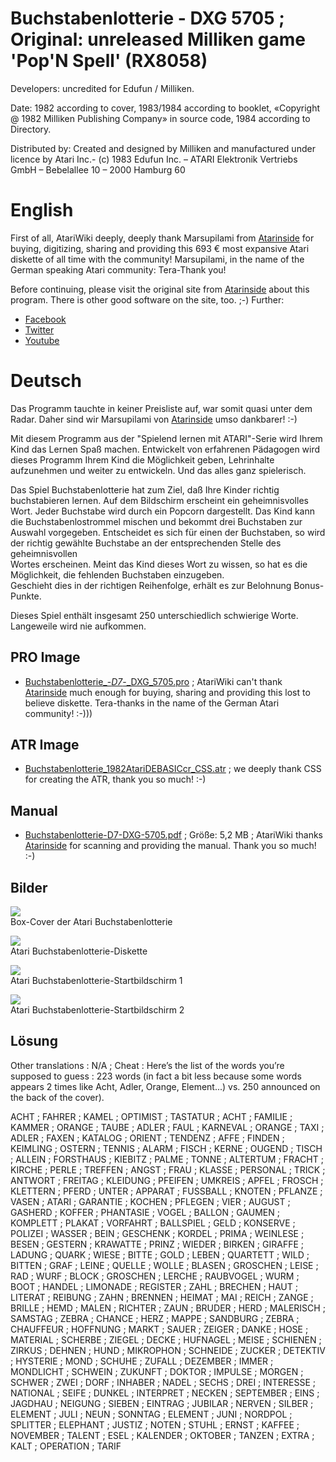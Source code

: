 # Buchstabenlotterie - DXG 5705 ; Original: unreleased Milliken game 'Pop'N Spell' (RX8058)  
  
Developers: uncredited for Edufun / Milliken.  
  
Date: 1982 according to cover, 1983/1984 according to booklet, «Copyright @ 1982 Milliken Publishing Company» in source code, 1984 according to Directory.  
  
Distributed by: Created and designed by Milliken and manufactured under licence by Atari Inc.- (c) 1983 Edufun Inc. – ATARI Elektronik Vertriebs GmbH – Bebelallee 10 – 2000 Hamburg 60  
  
# English  
First of all, AtariWiki deeply, deeply thank Marsupilami from [Atarinside](https://www.atarinside.com/) for buying, digitizing, sharing and providing this 693 € most expansive Atari diskette of all time with the community! Marsupilami, in the name of the German speaking Atari community: Tera-Thank you!  
  
Before continuing, please visit the original site from [Atarinside](https://atarinside.dyndns.org/blog/index.php/atarinside-items/buchstabenlotterie/) about this program. There is other good software on the site, too. ;-) Further:  
- [Facebook](https://fr-fr.facebook.com/Atarinside/)  
- [Twitter](https://twitter.com/atarinside_fr)  
- [Youtube](https://www.youtube.com/channel/UCZrWR1YXjhFlAru1qBW4OBw)  
  
# Deutsch  
Das Programm tauchte in keiner Preisliste auf, war somit quasi unter dem Radar. Daher sind wir Marsupilami von [Atarinside](https://www.atarinside.com/) umso dankbarer! :-)  
  
Mit diesem Programm aus der "Spielend lernen mit ATARI"-Serie wird Ihrem Kind das Lernen Spaß machen. Entwickelt von erfahrenen Pädagogen wird dieses Programm Ihrem Kind die Möglichkeit geben, Lehrinhalte aufzunehmen und weiter zu entwickeln. Und das alles ganz spielerisch.  
  
Das Spiel Buchstabenlotterie hat zum Ziel, daß Ihre Kinder richtig buchstabieren lernen. Auf dem Bildschirm erscheint ein geheimnisvolles Wort. Jeder Buchstabe wird durch ein Popcorn dargestellt. Das Kind kann die Buchstabenlostrommel mischen und bekommt drei Buchstaben zur Auswahl vorgegeben. Entscheidet es sich für einen der Buchstaben, so wird der richtig gewählte Buchstabe an der entsprechenden Stelle des geheimnisvollen  
Wortes erscheinen. Meint das Kind dieses Wort zu wissen, so hat es die Möglichkeit, die fehlenden Buchstaben einzugeben.  
Geschieht dies in der richtigen Reihenfolge, erhält es zur Belohnung Bonus-Punkte.  
  
Dieses Spiel enthält insgesamt 250 unterschiedlich schwierige Worte. Langeweile wird nie aufkommen.  
  
## PRO Image  
- [Buchstabenlotterie_-_D7_-_DXG_5705.pro](attachments/Buchstabenlotterie_-_D7_-_DXG_5705.pro) ; AtariWiki can't thank [Atarinside](https://www.atarinside.com/) much enough for buying, sharing and providing this lost to believe diskette. Tera-thanks in the name of the German Atari community! :-)))  
  
## ATR Image  
- [Buchstabenlotterie_1982AtariDEBASICcr_CSS.atr](attachments/Buchstabenlotterie_1982AtariDEBASICcr_CSS.atr) ; we deeply thank CSS for creating the ATR, thank you so much! :-)  
  
## Manual  
- [Buchstabenlotterie-D7-DXG-5705.pdf](attachments/Buchstabenlotterie-D7-DXG-5705.pdf) ; Größe: 5,2 MB ; AtariWiki thanks [Atarinside](https://www.atarinside.com/) for scanning and providing the manual. Thank you so much! :-)  
  
## Bilder  
![](attachments/4.jpg)  
Box-Cover der Atari Buchstabenlotterie  
  
![](attachments/Buchstabenlotterie+-+D7+-+DXG+-+5705+-+D7.jpg)  
Atari Buchstabenlotterie-Diskette  
  
![](attachments/2.jpg)  
Atari Buchstabenlotterie-Startbildschirm 1  
  
![](attachments/3.jpg)  
Atari Buchstabenlotterie-Startbildschirm 2  
  
## Lösung  
Other translations : N/A ; Cheat : Here’s the list of the words you’re supposed to guess : 223 words (in fact a bit less because some words appears 2 times like Acht, Adler, Orange, Element...) vs. 250 announced on the back of the cover).  
  
ACHT ; FAHRER ; KAMEL ; OPTIMIST ; TASTATUR ; ACHT ; FAMILIE ; KAMMER ; ORANGE ; TAUBE ; ADLER ; FAUL ; KARNEVAL ; ORANGE ; TAXI ; ADLER ; FAXEN ; KATALOG ; ORIENT ; TENDENZ ; AFFE ; FINDEN ; KEIMLING ; OSTERN ; TENNIS ; ALARM ; FISCH ; KERNE ; OUGEND ; TISCH ; ALLEIN ; FORSTHAUS ; KIEBITZ ; PALME ; TONNE ; ALTERTUM ; FRACHT ; KIRCHE ; PERLE ; TREFFEN ; ANGST ; FRAU ; KLASSE ; PERSONAL ; TRICK ; ANTWORT ; FREITAG ; KLEIDUNG ; PFEIFEN ; UMKREIS ; APFEL ; FROSCH ; KLETTERN ; PFERD ; UNTER ; APPARAT ; FUSSBALL ; KNOTEN ; PFLANZE ; VASEN ; ATARI ; GARANTIE ; KOCHEN ; PFLEGEN ; VIER ; AUGUST ; GASHERD ; KOFFER ; PHANTASIE ; VOGEL ; BALLON ; GAUMEN ; KOMPLETT ; PLAKAT ; VORFAHRT ; BALLSPIEL ; GELD ; KONSERVE ; POLIZEI ; WASSER ; BEIN ; GESCHENK ; KORDEL ; PRIMA ; WEINLESE ; BESEN ; GESTERN ; KRAWATTE ; PRINZ ; WIEDER ; BIRKEN ; GIRAFFE ; LADUNG ; QUARK ; WIESE ; BITTE ; GOLD ; LEBEN ; QUARTETT ; WILD ; BITTEN ; GRAF ; LEINE ; QUELLE ; WOLLE ; BLASEN ; GROSCHEN ; LEISE ; RAD ; WURF ; BLOCK ; GROSCHEN ; LERCHE ; RAUBVOGEL ; WURM ; BOOT ; HANDEL ; LIMONADE ; REGISTER ; ZAHL ; BRECHEN ; HAUT ; LITERAT ; REIBUNG ; ZAHN ; BRENNEN ; HEIMAT ; MAI ; REICH ; ZANGE ; BRILLE ; HEMD ; MALEN ; RICHTER ; ZAUN ; BRUDER ; HERD ; MALERISCH ; SAMSTAG ; ZEBRA ; CHANCE ; HERZ ; MAPPE ; SANDBURG ; ZEBRA ; CHAUFFEUR ; HOFFNUNG ; MARKT ; SAUER ; ZEIGER ; DANKE ; HOSE ; MATERIAL ; SCHERBE ; ZIEGEL ; DECKE ; HUFNAGEL ; MEISE ; SCHIENEN ; ZIRKUS ; DEHNEN ; HUND ; MIKROPHON ; SCHNEIDE ; ZUCKER ; DETEKTIV ; HYSTERIE ; MOND ; SCHUHE ; ZUFALL ; DEZEMBER ; IMMER ; MONDLICHT ; SCHWEIN ; ZUKUNFT ; DOKTOR ; IMPULSE ; MORGEN ; SCHWER ; ZWEI ; DORF ; INHABER ; NADEL ; SECHS ; DREI ; INTERESSE ; NATIONAL ; SEIFE ; DUNKEL ; INTERPRET ; NECKEN ; SEPTEMBER ; EINS ; JAGDHAU ; NEIGUNG ; SIEBEN ; EINTRAG ; JUBILAR ; NERVEN ; SILBER ; ELEMENT ; JULI ; NEUN ; SONNTAG ; ELEMENT ; JUNI ; NORDPOL ; SPLITTER ; ELEPHANT ; JUSTIZ ; NOTEN ; STUHL ; ERNST ; KAFFEE ; NOVEMBER ; TALENT ; ESEL ; KALENDER ; OKTOBER ; TANZEN ; EXTRA ; KALT ; OPERATION ; TARIF  
